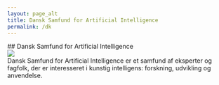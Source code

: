 ```yaml
---
layout: page_alt
title: Dansk Samfund for Artificial Intelligence
permalink: /dk
---
```


<section style="margin-bottom:50px;">
  <div class="container">
<div class="section-title" markdown="1">
## Dansk Samfund for Artificial Intelligence
</div>
    <div class="row">
      <div class="col-xs-12">
<div class="block">
<div markdown="1">
<div class="col-xs-4"><img class="img-responsive" src="/assets/images/logo.png"></div>
<div class="col-xs-8">Dansk Samfund for Artificial Intelligence er et samfund af eksperter og fagfolk, der er interesseret i kunstig intelligens: forskning, udvikling og anvendelse.</div>
</div>
</div>
</div>
</div>
</div>
</section>